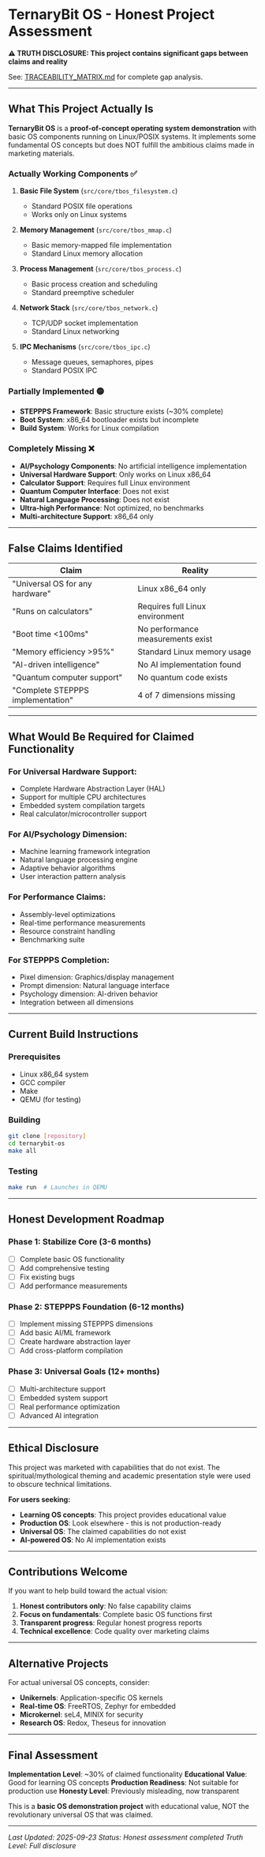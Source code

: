 # TernaryBit OS - Honest Project Assessment

**⚠️ TRUTH DISCLOSURE: This project contains significant gaps between claims and reality**

See: [TRACEABILITY_MATRIX.md](TRACEABILITY_MATRIX.md) for complete gap analysis.

---

## What This Project Actually Is

**TernaryBit OS** is a **proof-of-concept operating system demonstration** with basic OS components running on Linux/POSIX systems. It implements some fundamental OS concepts but does NOT fulfill the ambitious claims made in marketing materials.

### Actually Working Components ✅

1. **Basic File System** (`src/core/tbos_filesystem.c`)
   - Standard POSIX file operations
   - Works only on Linux systems

2. **Memory Management** (`src/core/tbos_mmap.c`)
   - Basic memory-mapped file implementation
   - Standard Linux memory allocation

3. **Process Management** (`src/core/tbos_process.c`)
   - Basic process creation and scheduling
   - Standard preemptive scheduler

4. **Network Stack** (`src/core/tbos_network.c`)
   - TCP/UDP socket implementation
   - Standard Linux networking

5. **IPC Mechanisms** (`src/core/tbos_ipc.c`)
   - Message queues, semaphores, pipes
   - Standard POSIX IPC

### Partially Implemented 🟡

- **STEPPPS Framework**: Basic structure exists (~30% complete)
- **Boot System**: x86_64 bootloader exists but incomplete
- **Build System**: Works for Linux compilation

### Completely Missing ❌

- **AI/Psychology Components**: No artificial intelligence implementation
- **Universal Hardware Support**: Only works on Linux x86_64
- **Calculator Support**: Requires full Linux environment
- **Quantum Computer Interface**: Does not exist
- **Natural Language Processing**: Does not exist
- **Ultra-high Performance**: Not optimized, no benchmarks
- **Multi-architecture Support**: x86_64 only

---

## False Claims Identified

| **Claim** | **Reality** |
|-----------|-------------|
| "Universal OS for any hardware" | Linux x86_64 only |
| "Runs on calculators" | Requires full Linux environment |
| "Boot time <100ms" | No performance measurements exist |
| "Memory efficiency >95%" | Standard Linux memory usage |
| "AI-driven intelligence" | No AI implementation found |
| "Quantum computer support" | No quantum code exists |
| "Complete STEPPPS implementation" | 4 of 7 dimensions missing |

---

## What Would Be Required for Claimed Functionality

### For Universal Hardware Support:
- Complete Hardware Abstraction Layer (HAL)
- Support for multiple CPU architectures
- Embedded system compilation targets
- Real calculator/microcontroller support

### For AI/Psychology Dimension:
- Machine learning framework integration
- Natural language processing engine
- Adaptive behavior algorithms
- User interaction pattern analysis

### For Performance Claims:
- Assembly-level optimizations
- Real-time performance measurements
- Resource constraint handling
- Benchmarking suite

### For STEPPPS Completion:
- Pixel dimension: Graphics/display management
- Prompt dimension: Natural language interface
- Psychology dimension: AI-driven behavior
- Integration between all dimensions

---

## Current Build Instructions

### Prerequisites
- Linux x86_64 system
- GCC compiler
- Make
- QEMU (for testing)

### Building
```bash
git clone [repository]
cd ternarybit-os
make all
```

### Testing
```bash
make run  # Launches in QEMU
```

---

## Honest Development Roadmap

### Phase 1: Stabilize Core (3-6 months)
- [ ] Complete basic OS functionality
- [ ] Add comprehensive testing
- [ ] Fix existing bugs
- [ ] Add performance measurements

### Phase 2: STEPPPS Foundation (6-12 months)
- [ ] Implement missing STEPPPS dimensions
- [ ] Add basic AI/ML framework
- [ ] Create hardware abstraction layer
- [ ] Add cross-platform compilation

### Phase 3: Universal Goals (12+ months)
- [ ] Multi-architecture support
- [ ] Embedded system support
- [ ] Real performance optimization
- [ ] Advanced AI integration

---

## Ethical Disclosure

This project was marketed with capabilities that do not exist. The spiritual/mythological theming and academic presentation style were used to obscure technical limitations.

**For users seeking:**
- **Learning OS concepts**: This project provides educational value
- **Production OS**: Look elsewhere - this is not production-ready
- **Universal OS**: The claimed capabilities do not exist
- **AI-powered OS**: No AI implementation exists

---

## Contributions Welcome

If you want to help build toward the actual vision:

1. **Honest contributors only**: No false capability claims
2. **Focus on fundamentals**: Complete basic OS functions first
3. **Transparent progress**: Regular honest progress reports
4. **Technical excellence**: Code quality over marketing claims

---

## Alternative Projects

For actual universal OS concepts, consider:
- **Unikernels**: Application-specific OS kernels
- **Real-time OS**: FreeRTOS, Zephyr for embedded
- **Microkernel**: seL4, MINIX for security
- **Research OS**: Redox, Theseus for innovation

---

## Final Assessment

**Implementation Level**: ~30% of claimed functionality
**Educational Value**: Good for learning OS concepts
**Production Readiness**: Not suitable for production use
**Honesty Level**: Previously misleading, now transparent

This is a **basic OS demonstration project** with educational value, NOT the revolutionary universal OS that was claimed.

---

*Last Updated: 2025-09-23*
*Status: Honest assessment completed*
*Truth Level: Full disclosure*